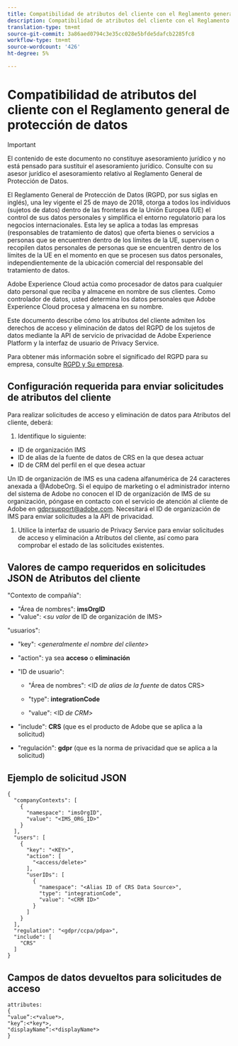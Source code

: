 ```yaml
---
title: Compatibilidad de atributos del cliente con el Reglamento general de protección de datos
description: Compatibilidad de atributos del cliente con el Reglamento general de protección de datos
translation-type: tm+mt
source-git-commit: 3a86aed0794c3e35cc028e5bfde5dafcb2285fc8
workflow-type: tm+mt
source-wordcount: '426'
ht-degree: 5%

---
```



# Compatibilidad de atributos del cliente con el Reglamento general de protección de datos


>[!IMPORTANT]
>
>El contenido de este documento no constituye asesoramiento jurídico y no está pensado para sustituir el asesoramiento jurídico. Consulte con su asesor jurídico el asesoramiento relativo al Reglamento General de Protección de Datos.

El Reglamento [](https://www.adobe.com/privacy/general-data-protection-regulation/what-is-gdpr.html) General de Protección de Datos (RGPD, por sus siglas en inglés), una ley vigente el 25 de mayo de 2018, otorga a todos los individuos (sujetos de datos) dentro de las fronteras de la Unión Europea (UE) el control de sus datos personales y simplifica el entorno regulatorio para los negocios internacionales. Esta ley se aplica a todas las empresas (responsables de tratamiento de datos) que oferta bienes o servicios a personas que se encuentren dentro de los límites de la UE, supervisen o recopilen datos personales de personas que se encuentren dentro de los límites de la UE en el momento en que se procesen sus datos personales, independientemente de la ubicación comercial del responsable del tratamiento de datos.

Adobe Experience Cloud actúa como procesador de datos para cualquier dato personal que reciba y almacene en nombre de sus clientes. Como controlador de datos, usted determina los datos personales que Adobe Experience Cloud procesa y almacena en su nombre.

Este documento describe cómo los atributos del cliente admiten los derechos de acceso y eliminación de datos del RGPD de los sujetos de datos mediante la API de servicio de privacidad de Adobe Experience Platform y la interfaz de usuario de Privacy Service.

Para obtener más información sobre el significado del RGPD para su empresa, consulte [RGPD y Su empresa](https://www.adobe.com/es/privacy/general-data-protection-regulation.html).

## Configuración requerida para enviar solicitudes de atributos del cliente

Para realizar solicitudes de acceso y eliminación de datos para Atributos del cliente, deberá:

1. Identifique lo siguiente:

* ID de organización IMS
* ID de alias de la fuente de datos de CRS en la que desea actuar
* ID de CRM del perfil en el que desea actuar

Un ID de organización de IMS es una cadena alfanumérica de 24 caracteres anexada a @AdobeOrg. Si el equipo de marketing o el administrador interno del sistema de Adobe no conocen el ID de organización de IMS de su organización, póngase en contacto con el servicio de atención al cliente de Adobe en gdprsupport@adobe.com. Necesitará el ID de organización de IMS para enviar solicitudes a la API de privacidad.

1. Utilice la interfaz de usuario de Privacy Service para enviar solicitudes de acceso y eliminación a Atributos del cliente, así como para comprobar el estado de las solicitudes existentes.

## Valores de campo requeridos en solicitudes JSON de Atributos del cliente

&quot;Contexto de compañía&quot;:

* &quot;Área de nombres&quot;: **imsOrgID**
* &quot;value&quot;: &lt;*su valor* de ID de organización de IMS>

&quot;usuarios&quot;:

* &quot;key&quot;: &lt;*generalmente el nombre del cliente*>

* &quot;action&quot;: ya sea **acceso** o **eliminación**

* &quot;ID de usuario&quot;:

   * &quot;Área de nombres&quot;: &lt;ID *de alias de la fuente* de datos CRS>

   * &quot;type&quot;: **integrationCode**

   * &quot;value&quot;: &lt;ID *de CRM*>

* &quot;include&quot;: **CRS** (que es el producto de Adobe que se aplica a la solicitud)

* &quot;regulación&quot;: **gdpr** (que es la norma de privacidad que se aplica a la solicitud)

## Ejemplo de solicitud JSON

```
{
  "companyContexts": [
    {
      "namespace": "imsOrgID",
      "value": "<IMS_ORG_ID>"
    }
  ],
  "users": [
    {
      "key": "<KEY>",
      "action": [
        "<access/delete>"
      ],
      "userIDs": [
        {
          "namespace": "<Alias ID of CRS Data Source>",
          "type": "integrationCode",
          "value": "<CRM ID>"
        }
      ]
    }
  ],
  "regulation": "<gdpr/ccpa/pdpa>",
  "include": [
    "CRS"
  ]
}
```

## Campos de datos devueltos para solicitudes de acceso

```
attributes:
{
"value”:<*value*>,
"key”:<*key*>,
"displayName”:<*displayName*>
}
```
